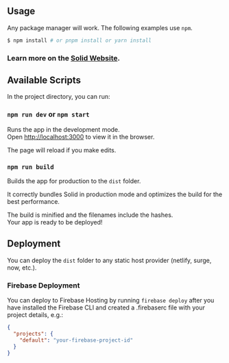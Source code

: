 ## Usage

Any package manager will work. The following examples use `npm`.

```bash
$ npm install # or pnpm install or yarn install
```

### Learn more on the [Solid Website](https://solidjs.com).

## Available Scripts

In the project directory, you can run:

### `npm run dev` or `npm start`

Runs the app in the development mode.<br>
Open [http://localhost:3000](http://localhost:3000) to view it in the browser.

The page will reload if you make edits.<br>

### `npm run build`

Builds the app for production to the `dist` folder.

It correctly bundles Solid in production mode and optimizes the build for the best performance.

The build is minified and the filenames include the hashes.<br>
Your app is ready to be deployed!

## Deployment

You can deploy the `dist` folder to any static host provider (netlify, surge, now, etc.).

### Firebase Deployment

You can deploy to Firebase Hosting by running `firebase deploy` after you have installed the Firebase CLI and created a .firebaserc file with your project details, e.g.:

```json
{
  "projects": {
    "default": "your-firebase-project-id"
  }
}
```
